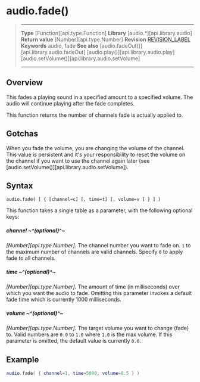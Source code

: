 
# audio.fade()

> --------------------- ------------------------------------------------------------------------------------------
> __Type__              [Function][api.type.Function]
> __Library__           [audio.*][api.library.audio]
> __Return value__      [Number][api.type.Number]
> __Revision__          [REVISION_LABEL](REVISION_URL)
> __Keywords__          audio, fade
> __See also__          [audio.fadeOut()][api.library.audio.fadeOut]
>								[audio.play()][api.library.audio.play]
>								[audio.setVolume()][api.library.audio.setVolume]
> --------------------- ------------------------------------------------------------------------------------------


## Overview

This fades a playing sound in a specified amount to a specified volume. The audio will continue playing after the fade completes.

This function returns the number of channels fade is actually applied to.

## Gotchas

When you fade the volume, you are changing the volume of the channel. This value is persistent and it's your responsibility to reset the volume on the channel if you want to use the channel again later (see [audio.setVolume()][api.library.audio.setVolume]).

## Syntax

	audio.fade( [ { [channel=c] [, time=t] [, volume=v ] } ] )

This function takes a single table as a parameter, with the following optional keys:

##### channel ~^(optional)^~
_[Number][api.type.Number]._ The channel number you want to fade on. `1` to the maximum number of channels are valid channels. Specify `0` to apply fade to all channels.

##### time ~^(optional)^~
_[Number][api.type.Number]._ The amount of time (in milliseconds) over which you want the audio to fade. Omitting this parameter invokes a default fade time which is currently 1000 milliseconds.

##### volume ~^(optional)^~
_[Number][api.type.Number]._ The target volume you want to change (fade) to. Valid numbers are `0.0` to `1.0` where `1.0` is the max volume. If this parameter is omitted, the default value is currently `0.0`.


## Example

`````lua
audio.fade( { channel=1, time=5000, volume=0.5 } )
`````
